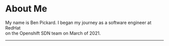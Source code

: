 # About Me

My name is Ben Pickard.
I began my journey as a software engineer at RedHat  
on the Openshift SDN team on March of 2021.

--- 
